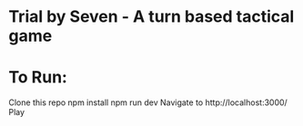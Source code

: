 # Trial by Seven - A turn based tactical game

# To Run:
Clone this repo
npm install
npm run dev
Navigate to http://localhost:3000/
Play

